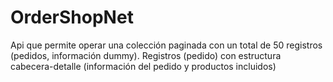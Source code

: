 # OrderShopNet
Api que permite operar una colección paginada con un total de 50 registros (pedidos, información dummy). Registros (pedido) con estructura cabecera-detalle (información del pedido y productos incluidos)
